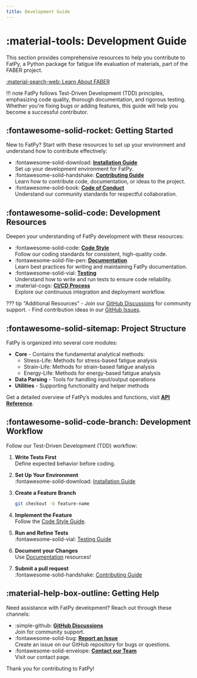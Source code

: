 ```yaml
---
title: Development Guide
---
```


# :material-tools: Development Guide

This section provides comprehensive resources to help you contribute to FatPy, a Python package for fatigue life evaluation of materials, part of the FABER project.

[:material-search-web: Learn About FABER](../faber_cost.md)

!!! note
    FatPy follows Test-Driven Development (TDD) principles, emphasizing code quality, thorough documentation, and rigorous testing. Whether you're fixing bugs or adding features, this guide will help you become a successful contributor.

## :fontawesome-solid-rocket: Getting Started

New to FatPy? Start with these resources to set up your environment and understand how to contribute effectively:

- :fontawesome-solid-download: **[Installation Guide](install.md)**  
  Set up your development environment for FatPy.
- :fontawesome-solid-handshake: **[Contributing Guide](contributing.md)**  
  Learn how to contribute code, documentation, or ideas to the project.
- :fontawesome-solid-book: **[Code of Conduct](code_of_conduct.md)**  
  Understand our community standards for respectful collaboration.

## :fontawesome-solid-code: Development Resources

Deepen your understanding of FatPy development with these resources:

- :fontawesome-solid-code: **[Code Style](code_style.md)**  
  Follow our coding standards for consistent, high-quality code.
- :fontawesome-solid-file-pen: **[Documentation](documentation.md)**  
  Learn best practices for writing and maintaining FatPy documentation.
- :fontawesome-solid-vial: **[Testing](testing.md)**  
  Understand how to write and run tests to ensure code reliability.
- :material-cogs: **[CI/CD Process](ci_cd.md)**  
  Explore our continuous integration and deployment workflow.

??? tip "Additional Resources"
    - Join our [GitHub Discussions](https://github.com/vybornak2/FatPy/discussions) for community support.
    - Find contribution ideas in our [GitHub Issues](https://github.com/vybornak2/FatPy/issues).

## :fontawesome-solid-sitemap: Project Structure

FatPy is organized into several core modules:

- **Core** - Contains the fundamental analytical methods:
  - Stress-Life: Methods for stress-based fatigue analysis
  - Strain-Life: Methods for strain-based fatigue analysis
  - Energy-Life: Methods for energy-based fatigue analysis
- **Data Parsing** - Tools for handling input/output operations
- **Utilities** - Supporting functionality and helper methods

Get a detailed overview of FatPy’s modules and functions, visit **[API Reference](../api/index.md)**.

## :fontawesome-solid-code-branch: Development Workflow

Follow our Test-Driven Development (TDD) workflow:

1. **Write Tests First**  
   Define expected behavior before coding.
2. **Set Up Your Environment**  
   :fontawesome-solid-download: [Installation Guide](install.md)
3. **Create a Feature Branch**  

    ```bash
    git checkout -b feature-name
    ```

4. **Implement the Feature**  
    Follow the [Code Style Guide](code_style.md).
5. **Run and Refine Tests**  
    :fontawesome-solid-vial: [Testing Guide](testing.md)
6. **Document your Changes**  
    Use [Documentation](documentation.md) resources!
7. **Submit a pull request**  
    :fontawesome-solid-handshake: [Contributing Guide](contributing.md)

## :material-help-box-outline: Getting Help

Need assistance with FatPy development? Reach out through these channels:

- :simple-github:  **[GitHub Discussions](https://github.com/vybornak2/FatPy/discussions)**  
    Join for community support.
- :fontawesome-solid-bug: **[Report an Issue](https://github.com/vybornak2/fatpy/issues)**  
    Create an issue on our GitHub repository for bugs or questions.
- :fontawesome-solid-envelope: **[Contact our Team](../contact.md)**  
    Visit our contact page.

Thank you for contributing to FatPy!
